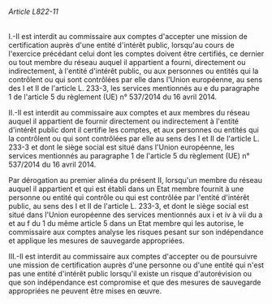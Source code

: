 ###### Article L822-11

I.-Il est interdit au commissaire aux comptes d'accepter une mission de certification auprès d'une entité d'intérêt public, lorsqu'au cours de l'exercice précédant celui dont les comptes doivent être certifiés, ce dernier ou tout membre du réseau auquel il appartient a fourni, directement ou indirectement, à l'entité d'intérêt public, ou aux personnes ou entités qui la contrôlent ou qui sont contrôlées par elle dans l'Union européenne, au sens des I et II de l'article L. 233-3, les services mentionnés au e du paragraphe 1 de l'article 5 du règlement (UE) n° 537/2014 du 16 avril 2014.

II.-Il est interdit au commissaire aux comptes et aux membres du réseau auquel il appartient de fournir directement ou indirectement à l'entité d'intérêt public dont il certifie les comptes, et aux personnes ou entités qui la contrôlent ou qui sont contrôlées par elle au sens des I et II de l'article L. 233-3 et dont le siège social est situé dans l'Union européenne, les services mentionnés au paragraphe 1 de l'article 5 du règlement (UE) n° 537/2014 du 16 avril 2014.

Par dérogation au premier alinéa du présent II, lorsqu'un membre du réseau auquel il appartient et qui est établi dans un Etat membre fournit à une personne ou entité qui contrôle ou qui est contrôlée par l'entité d'intérêt public, au sens des I et II de l'article L. 233-3, et dont le siège social est situé dans l'Union européenne des services mentionnés aux i et iv à vii du a et au f du 1 du même article 5 dans un Etat membre qui les autorise, le commissaire aux comptes analyse les risques pesant sur son indépendance et applique les mesures de sauvegarde appropriées.

III.-Il est interdit au commissaire aux comptes d'accepter ou de poursuivre une mission de certification auprès d'une personne ou d'une entité qui n'est pas une entité d'intérêt public lorsqu'il existe un risque d'autorévision ou que son indépendance est compromise et que des mesures de sauvegarde appropriées ne peuvent être mises en œuvre.

